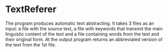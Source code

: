 # TextReferer
The program produces automatic text abstracting.  It takes 3 files as an input: a file with the source text, a file with keywords that transmit the main linguistic content of the text and a file containing words from the text and their original form. At the output program returns an abbreviated version of the text from the 1st file.
